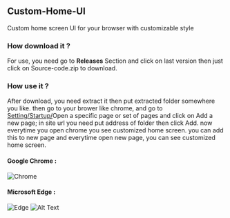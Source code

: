 ## Custom-Home-UI
Custom home screen UI for your browser with customizable style

### How download it ?
For use, you need go to __Releases__ Section and click on last version
then just click on Source-code.zip to download.

### How use it ?
After download, you need extract it then put extracted folder somewhere you like.
then go to your brower like chrome, and go to [Setting/Startup/](chrome://settings/onStartup)Open a specific page or set of pages and click on Add a new page; in site url you need put address of folder then click Add.
now everytime you open chrome you see customized home screen.
you can add this to new page and everytime open new page, you can see customized home screen.

#### Google Chrome :
![Chrome](http://dark-night.rf.gd/github/Chrome-Custom-HomeScreen-UI.gif)

#### Microsoft Edge :
![Edge](http://dark-night.rf.gd/github/Edge-Custom-HomeScreen-UI.gif)
![Alt Text](https://media.giphy.com/media/vFKqnCdLPNOKc/giphy.gif)
